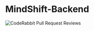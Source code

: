 # MindShift-Backend
![CodeRabbit Pull Request Reviews](https://img.shields.io/coderabbit/prs/github/DylanTet/MindShift-Backend?utm_source=oss&utm_medium=github&utm_campaign=DylanTet%2FMindShift-Backend&labelColor=171717&color=FF570A&link=https%3A%2F%2Fcoderabbit.ai&label=CodeRabbit+Reviews)
